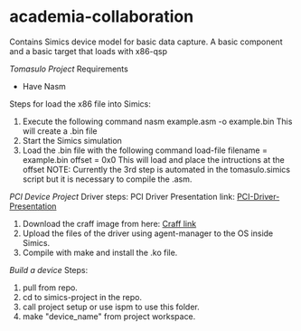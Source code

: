 # academia-collaboration
Contains Simics device model for basic data capture. 
A basic component and a basic target that loads with x86-qsp

*Tomasulo Project*
Requirements
 - Have Nasm 

Steps for load the x86 file into Simics:
1. Execute the following command 
    nasm example.asm -o example.bin
This will create a .bin file
2. Start the Simics simulation
3. Load the .bin file with the following command
    load-file filename = example.bin offset = 0x0
This will load and place the intructions at the offset
NOTE: Currently the 3rd step is automated in the tomasulo.simics script but
      it is necessary to compile the .asm.

*PCI Device Project*
Driver steps:
PCI Driver Presentation link: [PCI-Driver-Presentation](https://drive.google.com/file/d/1HJH5QXc6Vq-CjpyutNHL_0jMnbwRRAA3/view?usp=sharing)

1. Download the craff image from here: [Craff link](https://drive.google.com/file/d/1Hrl3ZlBgfXd_BiBZwEvxHkptiOIPQ2gs/view?usp=sharing)
2. Upload the files of the driver using agent-manager to the OS inside Simics.
3. Compile with make and install the .ko file.

*Build a device*
Steps: 
1. pull from repo. 
2. cd to simics-project in the repo. 
3. call project setup or use ispm to use this folder.
4. make "device_name" from project workspace.